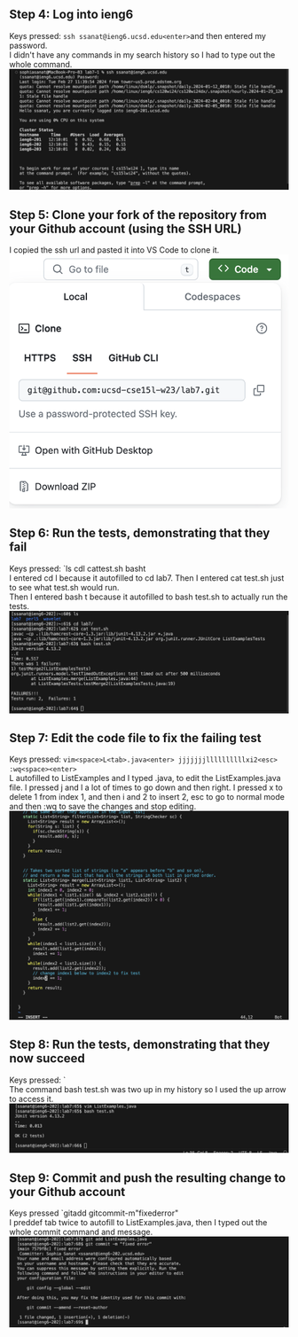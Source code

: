 ## Step 4: Log into ieng6
Keys pressed: `ssh ssanat@ieng6.ucsd.edu<enter>`and then entered my password.  
I didn't have any commands in my search history so I had to type out the whole command.
![Image](lab4ss4.png)
## Step 5: Clone your fork of the repository from your Github account (using the SSH URL)
I copied the ssh url and pasted it into VS Code to clone it.
![Image](lab4ss5.png)
## Step 6: Run the tests, demonstrating that they fail
Keys pressed: `ls<enter> cd<space>l<tab><enter> cat<space>test.sh<enter> bash<space>t<tab><enter>  
I entered cd l<tab> because it autofilled to cd lab7. Then I entered cat test.sh just to see what test.sh would run.  
Then I entered bash t<tab> because it autofilled to bash test.sh to actually run the tests.
![Image](lab4ss6.png)
## Step 7: Edit the code file to fix the failing test
Keys pressed: `vim<space>L<tab>.java<enter> jjjjjjjllllllllllxi2<esc> :wq<space><enter>`  
L<tab> autofilled to ListExamples and I typed .java, to edit the ListExamples.java file. I pressed j and l a lot of times to go down and then right. I pressed x to delete 1 from index 1, and then i and 2 to insert 2, esc to go to normal mode and then :wq<space><enter> to save the changes and stop editing. 
![Image](lab4ss7.png)
## Step 8: Run the tests, demonstrating that they now succeed
Keys pressed: `<up><up><enter>  
The command bash test.sh was two up in my history so I used the up arrow to access it. 
![Image](lab4ss8.png)
## Step 9: Commit and push the resulting change to your Github account 
Keys pressed `git<space>add<tab><tab><enter> git<space>commit<space>-m<space>"fixed<space>error"<enter>  
I preddef tab twice to autofill to ListExamples.java, then I typed out the whole commit command and message.
![Image](lab4ss9.png)
